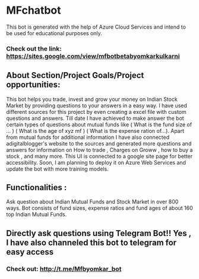 # MFchatbot
This bot is generated with the help of Azure Cloud Services and intend to be used for educational purposes only.
### Check out the link: https://sites.google.com/view/mfbotbetabyomkarkulkarni
## About Section/Project Goals/Project opportunities:
  This bot helps you trade, invest and grow your money on Indian Stock Market by providing questions to your answers in a easy way. I have used different sources for this project by even creating a excel file with custom questions and answers. Till date I have achieved to make answer the bot certain types of questions about mutual funds like ( What is the fund size of ... ) ( What is the age of xyz mf ) ( What is the expense ration of...). Apart from mutual funds for additional information I have also connected adigitalblogger's website to the sources and generated more questions and answers for information on How to trade , Charges on Groww , how to buy a stock , and many more. This UI is connected to a google site page for better accessibility. Soon, I am planning to deploy it on Azure Web Services and update the bot with more training models.
## Functionalities :
 Ask question about Indian Mutual Funds and Stock Market in over 800 ways. Bot consists of fund sizes, expense ratios and fund ages of about 160 top Indian Mutual Funds.
##  Directly ask questions using Telegram Bot!! Yes , I have also channeled this bot to telegram for easy access
 ### Check out: http://t.me/Mfbyomkar_bot

 
 
